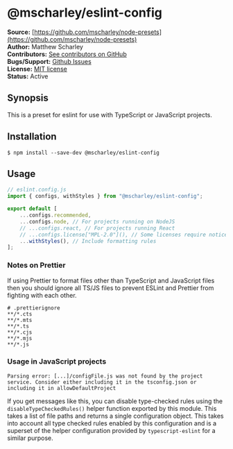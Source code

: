 # @mscharley/eslint-config

**Source:** [https://github.com/mscharley/node-presets](https://github.com/mscharley/node-presets)  
**Author:** Matthew Scharley  
**Contributors:** [See contributors on GitHub][gh-contrib]  
**Bugs/Support:** [Github Issues][gh-issues]  
**License:** [MIT license][license]  
**Status:** Active

## Synopsis

This is a preset for eslint for use with TypeScript or JavaScript projects.

## Installation

```console
$ npm install --save-dev @mscharley/eslint-config
```

## Usage

```js
// eslint.config.js
import { configs, withStyles } from "@mscharley/eslint-config";

export default [
    ...configs.recommended,
    ...configs.node, // For projects running on NodeJS
    // ...configs.react, // For projects running React
    // ...configs.license["MPL-2.0"](), // Some licenses require notices in each source file, and some of these are predefined for convenience
    ...withStyles(), // Include formatting rules
];
```

### Notes on Prettier

If using Prettier to format files other than TypeScript and JavaScript files then you should ignore all TS/JS files to prevent ESLint and Prettier from fighting with each other.

```ignore
# .prettierignore
**/*.cts
**/*.mts
**/*.ts
**/*.cjs
**/*.mjs
**/*.js
```

### Usage in JavaScript projects

```
Parsing error: [...]/configFile.js was not found by the project service. Consider either including it in the tsconfig.json or including it in allowDefaultProject
```

If you get messages like this, you can disable type-checked rules using the `disableTypeCheckedRules()` helper function exported by this module. This takes a list of file paths and returns a single configuration object. This takes into account all type checked rules enabled by this configuration and is a superset of the helper configuration provided by `typescript-eslint` for a similar purpose.

[gh-contrib]: https://github.com/mscharley/node-presets/graphs/contributors
[gh-issues]: https://github.com/mscharley/node-presets/issues
[license]: https://github.com/mscharley/node-presets/blob/main/LICENSE
